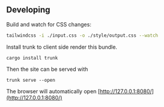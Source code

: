 ## Developing

Build and watch for CSS changes:

```bash
tailwindcss -i ./input.css -o ./style/output.css --watch
```

Install trunk to client side render this bundle.

```
cargo install trunk
```

Then the site can be served with

```shell
trunk serve --open
```

The browser will automatically open [http://127.0.0.1:8080/](http://127.0.0.1:8080/)
